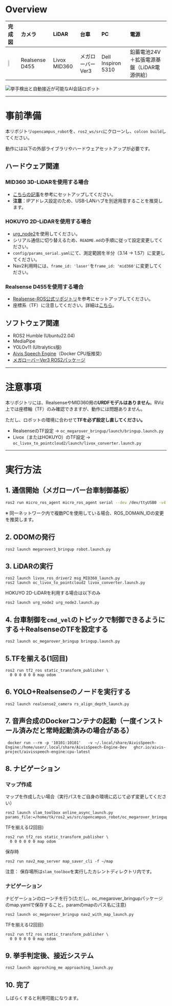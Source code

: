# Overview

| 完成図 | カメラ | LiDAR | 台車 | PC | 電源 |
|:---|:---|:---|:---|:---|:---|
| <img src="https://github.com/user-attachments/assets/86b69489-43be-4f11-a376-a5b328aca8e0" width="30%"> | Realsense D455 | Livox MID360 | メガローバーVer3 | Dell Inspiron 5310 | 鉛蓄電池24V＋拡張電源基盤（LiDAR電源供給） |

![挙手検出と自動接近が可能なAI会話ロボット](https://github.com/user-attachments/assets/519200eb-dc76-4420-aca6-6ced097f531e)

---

# 事前準備

本リポジトリ`opencampus_robot`を、`ros2_ws/src`にクローンし、`colcon build`してください。

動作には以下の外部ライブラリやハードウェアセットアップが必要です。

## ハードウェア関連

### MID360 3D-LiDARを使用する場合
- [こちらの記事](https://proc-cpuinfo.fixstars.com/2023/01/livox-mid360-ros1-ros2/)を参考にセットアップしてください。
- **注意**：IPアドレス設定のため、USB-LANハブを別途用意することを推奨します。

### HOKUYO 2D-LiDARを使用する場合
- [urg_node2](https://github.com/Hokuyo-aut/urg_node2)を使用してください。
- シリアル通信に切り替えるため、`README.md`の手順に従って設定変更してください。
- `config/params_serial.yaml`にて、測定範囲を半分（3.14 → 1.57）に変更してください。
- Nav2利用時には、`frame_id: 'laser'`を`frame_id: 'mid360'`に変更してください。

### Realsense D455を使用する場合
- [Realsense-ROS公式リポジトリ](https://github.com/IntelRealSense/realsense-ros)を参考にセットアップしてください。
- 座標系（TF）に注意してください。詳細は[こちら](https://github.com/IntelRealSense/realsense-ros?tab=readme-ov-file#ros2robot-vs-opticalcamera-coordination-systems)。

## ソフトウェア関連

- ROS2 Humble (Ubuntu22.04)
- MediaPipe
- YOLOv11 (Ultralytics版)
- [Aivis Speech Engine](https://github.com/Aivis-Project/AivisSpeech-Engine)（Docker CPU版推奨）
- [メガローバーVer3 ROS2パッケージ](https://github.com/vstoneofficial/megarover3_ros2)

---

# 注意事項

本リポジトリには、RealsenseやMID360用の**URDFモデルはありません**。RViz上では座標軸（TF）のみ確認できますが、動作には問題ありません。

ただし、ロボットの環境に合わせて**TFを必ず設定し直してください。**

- RealsenseのTF設定 → `oc_megarover_bringup/launch/bringup.launch.py`
- Livox（またはHOKUYO）のTF設定 → `oc_livox_to_pointcloud2/launch/livox_converter.launch.py`

---

# 実行方法

## 1. 通信開始（メガローバー台車制御基板）

```bash
ros2 run micro_ros_agent micro_ros_agent serial --dev /dev/ttyUSB0 -v4
```
※ 同一ネットワーク内で複数PCを使用している場合、ROS_DOMAIN_IDの変更を推奨します。

## 2. ODOMの発行
```
ros2 launch megarover3_bringup robot.launch.py
```
## 3. LiDARの実行
```
ros2 launch livox_ros_driver2 msg_MID360_launch.py 
ros2 launch oc_livox_to_pointcloud2 livox_converter.launch.py
```

HOKUYO 2D-LiDARを利用する場合は以下のみ
```
ros2 launch urg_node2 urg_node2.launch.py
```
## 4. 台車制御を`cmd_vel`のトピックで制御できるようにする＋RealsenseのTFを設定する
```
ros2 launch oc_megarover_bringup bringup.launch.py
```

## 5.TFを揃える(1回目)
```
ros2 run tf2_ros static_transform_publisher \
  0 0 0 0 0 0 map odom
```

## 6. YOLO+Realsenseのノードを実行する
```
ros2 launch realsense2_camera rs_align_depth_launch.py 

```
## 7. 音声合成のDockerコンテナの起動（一度インストール済みだと常時起動済みの場合がある）
```
 docker run --rm -p '10101:10101'   -v ~/.local/share/AivisSpeech-Engine:/home/user/.local/share/AivisSpeech-Engine-Dev   ghcr.io/aivis-project/aivisspeech-engine:cpu-latest
```

## 8. ナビゲーション
### マップ作成
マップを作成したい場合（実行パスをご自身の環境に応じて必ず変更してください）
```
ros2 launch slam_toolbox online_async_launch.py params_file:=/home/tk/ros2_ws/src/opencampus_robot/oc_megarover_bringup/param/mapper_params_online_sync.yaml
```
TFを揃える(2回目)
```
ros2 run tf2_ros static_transform_publisher \
  0 0 0 0 0 0 map odom
```
保存時
```
ros2 run nav2_map_server map_saver_cli -f ~/map
```
注意： 保存場所は`slam_toolbox`を実行したカレントディレクトリ内です。

### ナビゲーション
ナビゲーションのローンチを行う(ただし、oc_megarover_bringupパッケージのmap.yamlで保存すること。paramのmapのパス名に注意)
```
ros2 launch oc_megarover_bringup nav2_with_map_launch.py
```
TFを揃える(2回目)
```
ros2 run tf2_ros static_transform_publisher \
  0 0 0 0 0 0 map odom
```

## 9. 挙手判定後、接近システム
```
ros2 launch approching_me approaching_launch.py
```

## 10. 完了
しばらくすると利用可能になります。


